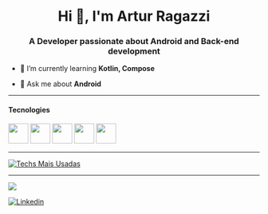 <h1 align="center">Hi 👋, I'm Artur Ragazzi</h1>
<h3 align="center">A Developer passionate about Android and Back-end development</h3>

- 🌱 I’m currently learning **Kotlin, Compose**

- 💬 Ask me about **Android**

---

<div>
<h4>Tecnologies</h4>
<img src="https://cdn.jsdelivr.net/gh/devicons/devicon/icons/kotlin/kotlin-original.svg" width="40" height="40"/>
<img src="https://cdn.jsdelivr.net/gh/devicons/devicon/icons/android/android-original.svg" width="40" height="40"/>	
<img src="https://cdn.jsdelivr.net/gh/devicons/devicon/icons/java/java-original.svg" width="40" height="40"/> 
<img src="https://cdn.jsdelivr.net/gh/devicons/devicon/icons/spring/spring-original.svg" width="40" height="40"/> 
<img src="https://cdn.jsdelivr.net/gh/devicons/devicon/icons/git/git-original.svg" width="40" height="40"/>       
</div>

<hr>

[![Techs Mais Usadas](https://github-readme-stats.vercel.app/api/top-langs/?username=artragazzi&theme=tokyonight&layout=compact&custom_title=Linguagens&card_width=1000)](https://github.com/artragazzi/github-readme-stats)

<hr>
<a href = "mailto:ao.ragazzi@gmail.com"><img src="https://img.shields.io/badge/-Gmail-%23333?style=for-the-badge&logo=gmail&logoColor=white" target="_blank"></a>

[![Linkedin](https://img.shields.io/badge/LinkedIn-0077B5?style=for-the-badge&logo=linkedin&logoColor=white)](https://www.linkedin.com/in/arturragazzi/)

